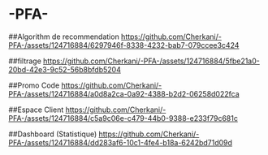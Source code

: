 # -PFA-

##Algorithm de recommendation
https://github.com/Cherkani/-PFA-/assets/124716884/6297946f-8338-4232-bab7-079ccee3c424


##filtrage
https://github.com/Cherkani/-PFA-/assets/124716884/5fbe21a0-20bd-42e3-9c52-56b8bfdb5204


##Promo Code
https://github.com/Cherkani/-PFA-/assets/124716884/a0d8a2ca-0a92-4388-b2d2-06258d022fca


##Espace Client
https://github.com/Cherkani/-PFA-/assets/124716884/c5a9c06e-c479-44b0-9388-e233f79c681c


##Dashboard (Statistique)
https://github.com/Cherkani/-PFA-/assets/124716884/dd283af6-10c1-4fe4-b18a-6242bd71d09d

